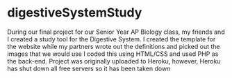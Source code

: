 # digestiveSystemStudy
During our final project for our Senior Year AP Biology class, my friends and I created a study tool for the Digestive System.
I created the template for the website while my partners wrote out the definitions and picked out the images that we would use
I coded this using HTML/CSS and used PHP as the back-end.
Project was originally uploaded to Heroku, however, Heroku has shut down all free servers so it has been taken down
